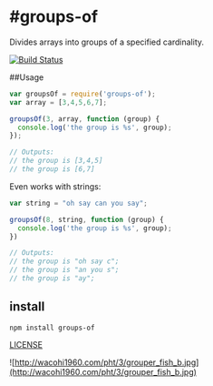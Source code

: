 #groups-of
===========

Divides arrays into groups of a specified cardinality.

[![Build Status](https://secure.travis-ci.org/aheckmann/groups-of.png)](http://travis-ci.org/aheckmann/groups-of)

##Usage

```js
var groupsOf = require('groups-of');
var array = [3,4,5,6,7];

groupsOf(3, array, function (group) {
  console.log('the group is %s', group);
});

// Outputs:
// the group is [3,4,5]
// the group is [6,7]
```

Even works with strings:

```js
var string = "oh say can you say";

groupsOf(8, string, function (group) {
  console.log('the group is %s', group);
})

// Outputs:
// the group is "oh say c";
// the group is "an you s";
// the group is "ay";
```

## install

    npm install groups-of

[LICENSE](https://github.com/aheckmann/sliced/blob/master/LICENSE)

![http://wacohi1960.com/pht/3/grouper_fish_b.jpg](http://wacohi1960.com/pht/3/grouper_fish_b.jpg)

